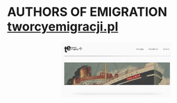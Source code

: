 # AUTHORS OF EMIGRATION [tworcyemigracji.pl](https://tqworcyemigracji.pl)

<div align="center">
  <img width="50%" src=Authors.png />
</div>


